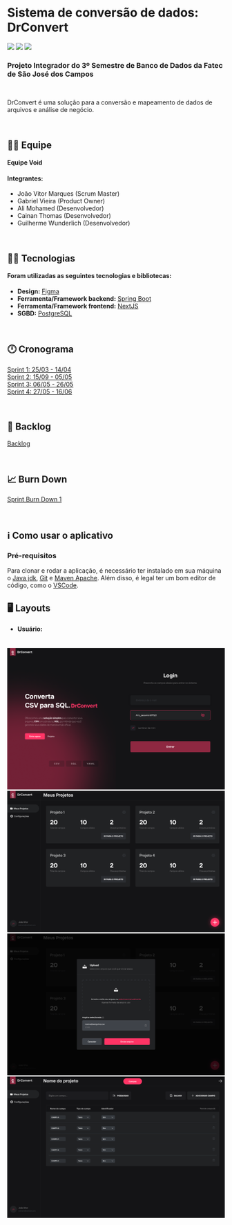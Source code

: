 # Sistema de conversão de dados: DrConvert

<img src ="https://img.shields.io/static/v1?label=status&message=%20in progress&color=red&style=%3CSTYLE%3E&logo=%3CLOGO%3E"> <img src = "https://img.shields.io/static/v1?label=sprint%20atual&message=%20primeira%20sprint&color=yellow&style=%3CSTYLE%3E&logo=%3CLOGO%3E"> <img src = "https://img.shields.io/static/v1?label=cliente&message=%20Dom%20Rock%20&color=blue&style=%3CSTYLE%3E&logo=%3CLOGO%3E">

### Projeto Integrador do 3º Semestre de Banco de Dados da Fatec de São José dos Campos

<br>

<p align="left">DrConvert é uma solução para a conversão e mapeamento de dados de arquivos e análise de negócio.</p>

<br>

## 🙅‍♂️ Equipe

#### **Equipe Void**

#### **Integrantes:** 
- João Vitor Marques (Scrum Master) 
- Gabriel Vieira (Product Owner)
- Ali Mohamed (Desenvolvedor)
- Cainan Thomas (Desenvolvedor)
- Guilherme Wunderlich (Desenvolvedor)

<br>

## 👨‍💻 Tecnologias

#### Foram utilizadas as seguintes tecnologias e bibliotecas:

- **Design:** [Figma](https://www.figma.com/)
- **Ferramenta/Framework backend:** [Spring Boot](https://spring.io/projects/spring-boot)
- **Ferramenta/Framework frontend:** [NextJS](https://nextjs.org/)
- **SGBD:** [PostgreSQL](https://www.postgresql.org/)

<br>

## 🕛 Cronograma

<a href="https://github.com/equipe-void/api-3sem/tree/master/">Sprint 1: 25/03 - 14/04 </a><br>
<a href="https://github.com/equipe-void/api-3sem/tree/master/">Sprint 2: 15/09 - 05/05</a><br>
<a href="https://github.com/equipe-void/api-3sem/tree/master/">Sprint 3: 06/05 - 26/05</a><br>
<a href="https://github.com/equipe-void/api-3sem/tree/master/">Sprint 4: 27/05 - 16/06</a><br> 


<br>

## 📃 Backlog

<a href="https://github.com/equipe-void/api-3sem/tree/master/backlog/product_backlog.xlsx">Backlog</a><br>

<br>

## 📈 Burn Down

<a href="https://github.com/equipe-void/api-3sem/tree/master/imagens/burndown/burndown-sp1.png">Sprint Burn Down 1</a>

<br>

## ℹ️ Como usar o aplicativo

### Pré-requisitos

Para clonar e rodar a aplicação, é necessário ter instalado em sua máquina o [Java jdk](https://www.oracle.com/br/java/technologies/downloads/#java21), [Git](https://git-scm.com) e [Maven Apache](https://maven.apache.org/).
Além disso, é legal ter um bom editor de código, como o [VSCode](https://code.visualstudio.com/).


## 🖥️ Layouts

- #### **Usuário:**
<br>
<img src="design/layouts/login.png" />
<img src="design/layouts/home.png" />
<img src="design/layouts/upload.png" />
<img src="design/layouts/project.png" />


